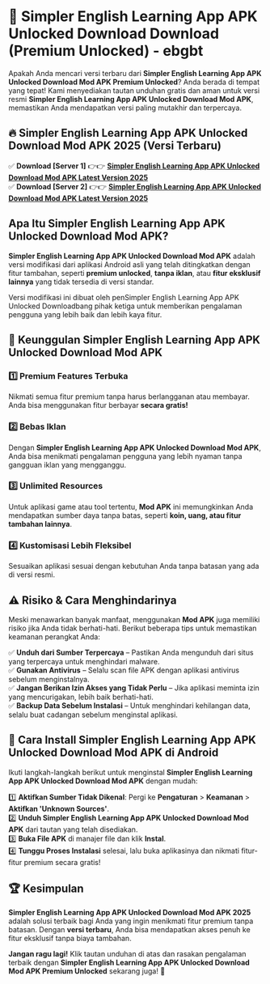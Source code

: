 # 🎯 Simpler English Learning App APK Unlocked Download  Download (Premium Unlocked) -  ebgbt

Apakah Anda mencari versi terbaru dari **Simpler English Learning App APK Unlocked Download Mod APK Premium Unlocked**? Anda berada di tempat yang tepat! Kami menyediakan tautan unduhan gratis dan aman untuk versi resmi **Simpler English Learning App APK Unlocked Download Mod APK**, memastikan Anda mendapatkan versi paling mutakhir dan terpercaya.

## 🔥 Simpler English Learning App APK Unlocked Download Mod APK 2025 (Versi Terbaru)

✅ **Download [Server 1]** 👉👉 [**Simpler English Learning App APK Unlocked Download Mod APK Latest Version 2025**](https://momento.my/?title=Simpler_English_Learning_App_APK_Unlocked_Download)  
✅ **Download [Server 2]** 👉👉 [**Simpler English Learning App APK Unlocked Download Mod APK Latest Version 2025**](https://momento.my/?title=Simpler_English_Learning_App_APK_Unlocked_Download)  

## Apa Itu Simpler English Learning App APK Unlocked Download Mod APK?

**Simpler English Learning App APK Unlocked Download Mod APK** adalah versi modifikasi dari aplikasi Android asli yang telah ditingkatkan dengan fitur tambahan, seperti **premium unlocked**, **tanpa iklan**, atau **fitur eksklusif lainnya** yang tidak tersedia di versi standar.

Versi modifikasi ini dibuat oleh penSimpler English Learning App APK Unlocked Downloadbang pihak ketiga untuk memberikan pengalaman pengguna yang lebih baik dan lebih kaya fitur.

## 🎯 Keunggulan Simpler English Learning App APK Unlocked Download Mod APK

### 1️⃣ Premium Features Terbuka
Nikmati semua fitur premium tanpa harus berlangganan atau membayar. Anda bisa menggunakan fitur berbayar **secara gratis!**

### 2️⃣ Bebas Iklan
Dengan **Simpler English Learning App APK Unlocked Download Mod APK**, Anda bisa menikmati pengalaman pengguna yang lebih nyaman tanpa gangguan iklan yang mengganggu.

### 3️⃣ Unlimited Resources
Untuk aplikasi game atau tool tertentu, **Mod APK** ini memungkinkan Anda mendapatkan sumber daya tanpa batas, seperti **koin, uang, atau fitur tambahan lainnya**.

### 4️⃣ Kustomisasi Lebih Fleksibel
Sesuaikan aplikasi sesuai dengan kebutuhan Anda tanpa batasan yang ada di versi resmi.

## ⚠️ Risiko & Cara Menghindarinya

Meski menawarkan banyak manfaat, menggunakan **Mod APK** juga memiliki risiko jika Anda tidak berhati-hati. Berikut beberapa tips untuk memastikan keamanan perangkat Anda:

✅ **Unduh dari Sumber Terpercaya** – Pastikan Anda mengunduh dari situs yang terpercaya untuk menghindari malware.  
✅ **Gunakan Antivirus** – Selalu scan file APK dengan aplikasi antivirus sebelum menginstalnya.  
✅ **Jangan Berikan Izin Akses yang Tidak Perlu** – Jika aplikasi meminta izin yang mencurigakan, lebih baik berhati-hati.  
✅ **Backup Data Sebelum Instalasi** – Untuk menghindari kehilangan data, selalu buat cadangan sebelum menginstal aplikasi.

## 📌 Cara Install Simpler English Learning App APK Unlocked Download Mod APK di Android

Ikuti langkah-langkah berikut untuk menginstal **Simpler English Learning App APK Unlocked Download Mod APK** dengan mudah:

1️⃣ **Aktifkan Sumber Tidak Dikenal**: Pergi ke **Pengaturan** > **Keamanan** > **Aktifkan 'Unknown Sources'**.  
2️⃣ **Unduh Simpler English Learning App APK Unlocked Download Mod APK** dari tautan yang telah disediakan.  
3️⃣ **Buka File APK** di manajer file dan klik **Instal**.  
4️⃣ **Tunggu Proses Instalasi** selesai, lalu buka aplikasinya dan nikmati fitur-fitur premium secara gratis!

## 🏆 Kesimpulan

**Simpler English Learning App APK Unlocked Download Mod APK 2025** adalah solusi terbaik bagi Anda yang ingin menikmati fitur premium tanpa batasan. Dengan **versi terbaru**, Anda bisa mendapatkan akses penuh ke fitur eksklusif tanpa biaya tambahan.

**Jangan ragu lagi!** Klik tautan unduhan di atas dan rasakan pengalaman terbaik dengan **Simpler English Learning App APK Unlocked Download Mod APK Premium Unlocked** sekarang juga! 🚀
